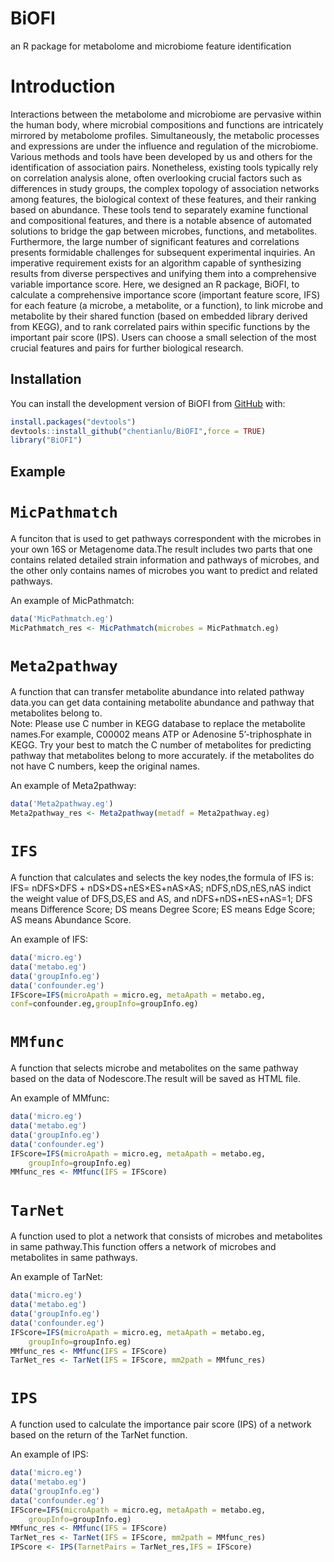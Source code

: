 BiOFI
================
 an R package for metabolome and microbiome feature identification
<!-- README.md is generated from README.Rmd. Please edit that file -->

# Introduction

<!-- badges: start -->

<!-- badges: end -->

Interactions between the metabolome and microbiome are pervasive within the human body, where microbial compositions and functions are intricately mirrored by metabolome profiles. Simultaneously, the metabolic processes and expressions are under the influence and regulation of the microbiome. Various methods and tools have been developed by us and others for the identification of association pairs. Nonetheless, existing tools typically rely on correlation analysis alone, often overlooking crucial factors such as differences in study groups, the complex topology of association networks among features, the biological context of these features, and their ranking based on abundance. These tools tend to separately examine functional and compositional features, and there is a notable absence of automated solutions to bridge the gap between microbes, functions, and metabolites. Furthermore, the large number of significant features and correlations presents formidable challenges for subsequent experimental inquiries. An imperative requirement exists for an algorithm capable of synthesizing results from diverse perspectives and unifying them into a comprehensive variable importance score. Here, we designed an R package, BiOFI, to calculate a comprehensive importance score (important feature score, IFS) for each feature (a microbe, a metabolite, or a function), to link microbe and metabolite by their shared function (based on embedded library derived from KEGG), and to rank correlated pairs within specific functions by the important pair score (IPS). Users can choose a small selection of the most crucial features and pairs for further biological research.


## Installation

You can install the development version of BiOFI from
[GitHub](https://github.com/) with:

``` r
install.packages("devtools")
devtools::install_github("chentianlu/BiOFI",force = TRUE)
library("BiOFI")
```

## Example

# `MicPathmatch`

A funciton that is used to get pathways correspondent with the microbes
in your own 16S or Metagenome data.The result includes two parts that
one contains related detailed strain information and pathways of
microbes, and the other only contains names of microbes you want to
predict and related pathways.

An example of MicPathmatch:

``` r
data('MicPathmatch.eg')
MicPathmatch_res <- MicPathmatch(microbes = MicPathmatch.eg)
```

# `Meta2pathway`

A function that can transfer metabolite abundance into related pathway
data.you can get data containing metabolite abundance and pathway that
metabolites belong to.  
Note: Please use C number in KEGG database to replace the metabolite
names.For example, C00002 means ATP or Adenosine 5’-triphosphate in
KEGG. Try your best to match the C number of metabolites for predicting
pathway that metabolites belong to more accurately. if the metabolites
do not have C numbers, keep the original names.

An example of Meta2pathway:

``` r
data('Meta2pathway.eg')
Meta2pathway_res <- Meta2pathway(metadf = Meta2pathway.eg)
```

# `IFS`

A function that calculates and selects the key nodes,the formula of IFS
is: IFS= nDFS×DFS + nDS×DS+nES×ES+nAS×AS; nDFS,nDS,nES,nAS indict the
weight value of DFS,DS,ES and AS, and nDFS+nDS+nES+nAS=1; DFS means
Difference Score; DS means Degree Score; ES means Edge Score; AS means
Abundance Score.

An example of IFS:

``` r
data('micro.eg')
data('metabo.eg')
data('groupInfo.eg')
data('confounder.eg')
IFScore=IFS(microApath = micro.eg, metaApath = metabo.eg,
conf=confounder.eg,groupInfo=groupInfo.eg)
```

# `MMfunc`

A function that selects microbe and metabolites on the same pathway
based on the data of Nodescore.The result will be saved as HTML file.

An example of MMfunc:

``` r
data('micro.eg')
data('metabo.eg')
data('groupInfo.eg')
data('confounder.eg')
IFScore=IFS(microApath = micro.eg, metaApath = metabo.eg,
	groupInfo=groupInfo.eg)
MMfunc_res <- MMfunc(IFS = IFScore)
```

# `TarNet`

A function used to plot a network that consists of microbes and
metabolites in same pathway.This function offers a network of microbes
and metabolites in same pathways.

An example of TarNet:

``` r
data('micro.eg')
data('metabo.eg')
data('groupInfo.eg')
data('confounder.eg')
IFScore=IFS(microApath = micro.eg, metaApath = metabo.eg,
	groupInfo=groupInfo.eg)
MMfunc_res <- MMfunc(IFS = IFScore)
TarNet_res <- TarNet(IFS = IFScore, mm2path = MMfunc_res)
```

# `IPS`

A function used to calculate the importance pair score (IPS) of a
network based on the return of the TarNet function.

An example of IPS:

``` r
data('micro.eg')
data('metabo.eg')
data('groupInfo.eg')
data('confounder.eg')
IFScore=IFS(microApath = micro.eg, metaApath = metabo.eg,
	groupInfo=groupInfo.eg)
MMfunc_res <- MMfunc(IFS = IFScore)
TarNet_res <- TarNet(IFS = IFScore, mm2path = MMfunc_res)
IPScore <- IPS(TarnetPairs = TarNet_res,IFS = IFScore)
```
